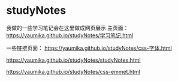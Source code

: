# studyNotes
我做的一些学习笔记会在这里做成网页展示
主页面：
https://yaumika.github.io/studyNotes/学习笔记.html

一些链接页面：
https://yaumika.github.io/studyNotes/css-字体.html

https://yaumika.github.io/studyNotes/studyNotes.html

https://yaumika.github.io/studyNotes/css-emmet.html
